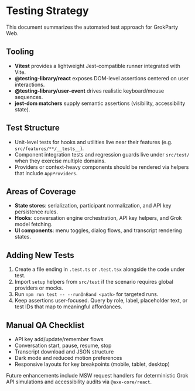 # Testing Strategy

This document summarizes the automated test approach for GrokParty Web.

## Tooling
- **Vitest** provides a lightweight Jest-compatible runner integrated with Vite.
- **@testing-library/react** exposes DOM-level assertions centered on user interactions.
- **@testing-library/user-event** drives realistic keyboard/mouse sequences.
- **jest-dom matchers** supply semantic assertions (visibility, accessibility state).

## Test Structure
- Unit-level tests for hooks and utilities live near their features (e.g. `src/features/**/__tests__`).
- Component integration tests and regression guards live under `src/test/` when they exercise multiple domains.
- Providers or context-heavy components should be rendered via helpers that include `AppProviders`.

## Areas of Coverage
- **State stores**: serialization, participant normalization, and API key persistence rules.
- **Hooks**: conversation engine orchestration, API key helpers, and Grok model fetching.
- **UI components**: menu toggles, dialog flows, and transcript rendering states.

## Adding New Tests
1. Create a file ending in `.test.ts` or `.test.tsx` alongside the code under test.
2. Import `setup` helpers from `src/test` if the scenario requires global providers or mocks.
3. Run `npm run test -- --runInBand <path>` for targeted runs.
4. Keep assertions user-focused. Query by role, label, placeholder text, or test IDs that map to meaningful affordances.

## Manual QA Checklist
- API key add/update/remember flows
- Conversation start, pause, resume, stop
- Transcript download and JSON structure
- Dark mode and reduced motion preferences
- Responsive layouts for key breakpoints (mobile, tablet, desktop)

Future enhancements include MSW request handlers for deterministic Grok API simulations and accessibility audits via `@axe-core/react`.

